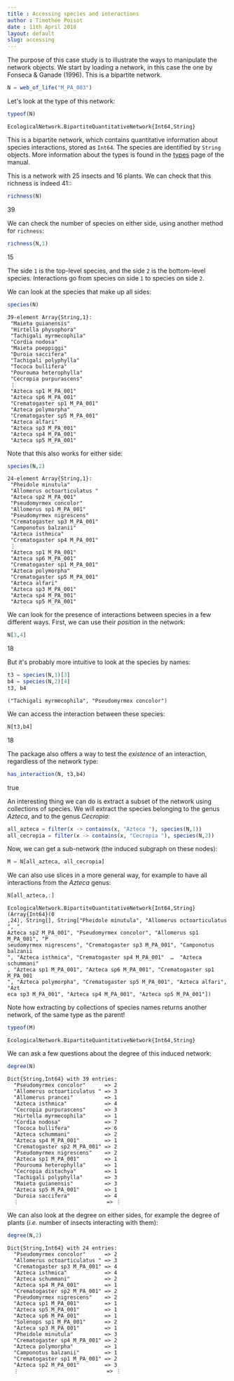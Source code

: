```yaml
---
title : Accessing species and interactions
author : Timothée Poisot
date : 11th April 2018
layout: default
slug: accessing
---
```






The purpose of this case study is to illustrate the ways to manipulate the
network objects. We start by loading a network, in this case the one by Fonseca &
Ganade (1996). This is a bipartite network.

````julia
N = web_of_life("M_PA_003")
````





Let's look at the type of this network:

````julia
typeof(N)
````


````
EcologicalNetwork.BipartiteQuantitativeNetwork{Int64,String}
````





This is a bipartite network, which contains quantitative information about
species interactions, stored as `Int64`. The species are identified by
`String` objects. More information about the types is found in the
[types](/manual/types/) page of the manual.

This is a network with 25 insects and 16 plants. We can check that this
richness is indeed 41::

````julia
richness(N)
````



39



We can check the number of species on either side, using another method for
`richness`:

````julia
richness(N,1)
````



15



The side `1` is the top-level species, and the side `2` is the bottom-level
species. Interactions go from species on side `1` to species on side `2`.

We can look at the species that make up all sides:

````julia
species(N)
````


````
39-element Array{String,1}:
 "Maieta guianensis"         
 "Hirtella physophora"       
 "Tachigali myrmecophila"    
 "Cordia nodosa"             
 "Maieta poeppiggi"          
 "Duroia saccifera"          
 "Tachigali polyphylla"      
 "Tococa bullifera"          
 "Pourouma heterophylla"     
 "Cecropia purpurascens"     
 ⋮                           
 "Azteca sp1 M_PA_001"       
 "Azteca sp6 M_PA_001"       
 "Crematogaster sp1 M_PA_001"
 "Azteca polymorpha"         
 "Crematogaster sp5 M_PA_001"
 "Azteca alfari"             
 "Azteca sp3 M_PA_001"       
 "Azteca sp4 M_PA_001"       
 "Azteca sp5 M_PA_001"
````





Note that this also works for either side:

````julia
species(N,2)
````


````
24-element Array{String,1}:
 "Pheidole minutula"         
 "Allomerus octoarticulatus "
 "Azteca sp2 M_PA_001"       
 "Pseudomyrmex concolor"     
 "Allomerus sp1 M_PA_001"    
 "Pseudomyrmex nigrescens"   
 "Crematogaster sp3 M_PA_001"
 "Camponotus balzanii"       
 "Azteca isthmica"           
 "Crematogaster sp4 M_PA_001"
 ⋮                           
 "Azteca sp1 M_PA_001"       
 "Azteca sp6 M_PA_001"       
 "Crematogaster sp1 M_PA_001"
 "Azteca polymorpha"         
 "Crematogaster sp5 M_PA_001"
 "Azteca alfari"             
 "Azteca sp3 M_PA_001"       
 "Azteca sp4 M_PA_001"       
 "Azteca sp5 M_PA_001"
````





We can look for the presence of interactions between species in a few
different ways. First, we can use their *position* in the network:

````julia
N[3,4]
````



18



But it's probably more intuitive to look at the species by names:

````julia
t3 = species(N,1)[3]
b4 = species(N,2)[4]
t3, b4
````


````
("Tachigali myrmecophila", "Pseudomyrmex concolor")
````





We can access the interaction between these species:

````julia
N[t3,b4]
````



18



The package also offers a way to test the *existence* of an interaction,
regardless of the network type:

````julia
has_interaction(N, t3,b4)
````



true



An interesting thing we can do is extract a subset of the network using
collections of species. We will extract the species belonging to the genus
*Azteca*, and to the genus *Cecropia*:

````julia
all_azteca = filter(x -> contains(x, "Azteca "), species(N,1))
all_cecropia = filter(x -> contains(x, "Cecropia "), species(N,2))
````





Now, we can get a sub-network (the induced subgraph on these nodes):

````julia
M = N[all_azteca, all_cecropia]
````





We can also use slices in a more general way, for example to have all
interactions from the *Azteca* genus:

````julia
N[all_azteca,:]
````


````
EcologicalNetwork.BipartiteQuantitativeNetwork{Int64,String}(Array{Int64}(0
,24), String[], String["Pheidole minutula", "Allomerus octoarticulatus ", "
Azteca sp2 M_PA_001", "Pseudomyrmex concolor", "Allomerus sp1 M_PA_001", "P
seudomyrmex nigrescens", "Crematogaster sp3 M_PA_001", "Camponotus balzanii
", "Azteca isthmica", "Crematogaster sp4 M_PA_001"  …  "Azteca schummani"
, "Azteca sp1 M_PA_001", "Azteca sp6 M_PA_001", "Crematogaster sp1 M_PA_001
", "Azteca polymorpha", "Crematogaster sp5 M_PA_001", "Azteca alfari", "Azt
eca sp3 M_PA_001", "Azteca sp4 M_PA_001", "Azteca sp5 M_PA_001"])
````





Note how extracting by collections of species names returns another network,
of the same type as the parent!

````julia
typeof(M)
````


````
EcologicalNetwork.BipartiteQuantitativeNetwork{Int64,String}
````





We can ask a few questions about the degree of this induced network:

````julia
degree(N)
````


````
Dict{String,Int64} with 39 entries:
  "Pseudomyrmex concolor"      => 2
  "Allomerus octoarticulatus " => 3
  "Allomerus prancei"          => 1
  "Azteca isthmica"            => 4
  "Cecropia purpurascens"      => 3
  "Hirtella myrmecophila"      => 1
  "Cordia nodosa"              => 7
  "Tococa bullifera"           => 6
  "Azteca schummani"           => 2
  "Azteca sp4 M_PA_001"        => 1
  "Crematogaster sp2 M_PA_001" => 2
  "Pseudomyrmex nigrescens"    => 2
  "Azteca sp1 M_PA_001"        => 1
  "Pourouma heterophylla"      => 1
  "Cecropia distachya"         => 1
  "Tachigali polyphylla"       => 3
  "Maieta guianensis"          => 3
  "Azteca sp5 M_PA_001"        => 1
  "Duroia saccifera"           => 4
  ⋮                            => ⋮
````





We can also look at the degree on either sides, for example the degree of
plants (*i.e.* number of insects interacting with them):

````julia
degree(N,2)
````


````
Dict{String,Int64} with 24 entries:
  "Pseudomyrmex concolor"      => 2
  "Allomerus octoarticulatus " => 3
  "Crematogaster sp3 M_PA_001" => 4
  "Azteca isthmica"            => 4
  "Azteca schummani"           => 2
  "Azteca sp4 M_PA_001"        => 1
  "Crematogaster sp2 M_PA_001" => 2
  "Pseudomyrmex nigrescens"    => 2
  "Azteca sp1 M_PA_001"        => 1
  "Azteca sp5 M_PA_001"        => 1
  "Azteca sp6 M_PA_001"        => 1
  "Solenops sp1 M_PA_001"      => 2
  "Azteca sp3 M_PA_001"        => 1
  "Pheidole minutula"          => 3
  "Crematogaster sp4 M_PA_001" => 2
  "Azteca polymorpha"          => 1
  "Camponotus balzanii"        => 1
  "Crematogaster sp1 M_PA_001" => 2
  "Azteca sp2 M_PA_001"        => 3
  ⋮                            => ⋮
````


